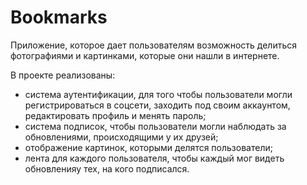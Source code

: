 # Bookmarks
Приложение, которое дает пользователям возможность делиться фотографиями и картинками, которые они нашли в интернете.

В проекте реализованы:
- система аутентификации, для того чтобы пользователи могли регистрироваться в соцсети, заходить под своим аккаунтом, редактировать профиль и менять пароль;
- система подписок, чтобы пользователи могли наблюдать за обновлениями, происходящими у их друзей;
- отображение картинок, которыми делятся пользователи;
- лента для каждого пользователя, чтобы каждый мог видеть обновленияу тех, на кого подписался.
